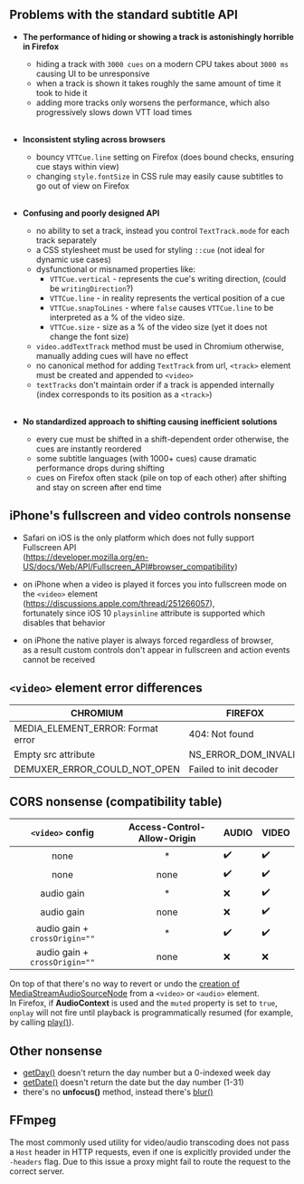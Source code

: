 ## Problems with the standard subtitle API

* **The performance of hiding or showing a track is astonishingly horrible in Firefox**
    * hiding a track with `3000 cues` on a modern CPU takes about `3000 ms` causing UI to be unresponsive
    * when a track is shown it takes roughly the same amount of time it took to hide it
    * adding more tracks only worsens the performance, which also progressively slows down VTT load times
      <br><br>

* **Inconsistent styling across browsers**
    * bouncy `VTTCue.line` setting on Firefox (does bound checks, ensuring cue stays within view)
    * changing `style.fontSize` in CSS rule may easily cause subtitles to go out of view on Firefox
      <br><br>

* **Confusing and poorly designed API**
    * no ability to set a track, instead you control `TextTrack.mode` for each track separately
    * a CSS stylesheet must be used for styling `::cue` (not ideal for dynamic use cases)
    * dysfunctional or misnamed properties like:
        * `VTTCue.vertical` - represents the cue's writing direction, (could be `writingDirection`?)
        * `VTTCue.line` - in reality represents the vertical position of a cue
        * `VTTCue.snapToLines` - where `false` causes `VTTCue.line` to be interpreted as a % of the video size.
        * `VTTCue.size` - size as a % of the video size (yet it does not change the font size)
    * `video.addTextTrack` method must be used in Chromium otherwise, manually adding cues will have no effect
    * no canonical method for adding `TextTrack` from url, `<track>` element must be created and appended to `<video>`
    * `textTracks` don't maintain order if a track is appended internally (index corresponds to its position as a `<track>`)
      <br><br>

* **No standardized approach to shifting causing inefficient solutions**
    * every cue must be shifted in a shift-dependent order otherwise, the cues are instantly reordered
    * some subtitle languages (with 1000+ cues) cause dramatic performance drops during shifting
    * cues on Firefox often stack (pile on top of each other) after shifting and stay on screen after end time

## iPhone's fullscreen and video controls nonsense
- Safari on iOS is the only platform which does not fully support Fullscreen API <br>
  (https://developer.mozilla.org/en-US/docs/Web/API/Fullscreen_API#browser_compatibility)

- on iPhone when a video is played it forces you into fullscreen mode on the `<video>` element <br>
  (https://discussions.apple.com/thread/251266057), <br>
  fortunately since iOS 10 `playsinline` attribute is supported which disables that behavior

- on iPhone the native player is always forced regardless of browser,<br>
  as a result custom controls don't appear in fullscreen and action events cannot be received


## `<video>` element error differences
| CHROMIUM                          | FIREFOX                |
|-----------------------------------|------------------------|
| MEDIA_ELEMENT_ERROR: Format error | 404: Not found         |
| Empty src attribute               | NS_ERROR_DOM_INVALID   |
| DEMUXER_ERROR_COULD_NOT_OPEN      | Failed to init decoder |


## CORS nonsense (compatibility table)
|       `<video>` config        | Access-Control-Allow-Origin | AUDIO | VIDEO |
|:-----------------------------:|:---------------------------:|-------|-------|
|             none              |              *              | ✔️    | ✔️    |
|             none              |            none             | ✔️    | ✔️    |
|          audio gain           |              *              | ❌     | ✔️    |
|          audio gain           |            none             | ❌     | ✔️    |
| audio gain + `crossOrigin=""` |              *              | ✔️    | ✔️    |
| audio gain + `crossOrigin=""` |            none             | ❌     | ❌     |

On top of that there's no way to revert or undo the
[creation of MediaStreamAudioSourceNode](https://developer.mozilla.org/en-US/docs/Web/API/AudioContext/createMediaStreamSource)
from a `<video>` or `<audio>` element.<br>
In Firefox, if **AudioContext** is used and the `muted` property is set to `true`, `onplay` will not fire until playback is
programmatically resumed (for example, by calling [play()](https://developer.mozilla.org/en-US/docs/Web/API/HTMLMediaElement/play)).


## Other nonsense
 - [getDay()](https://developer.mozilla.org/en-US/docs/Web/JavaScript/Reference/Global_Objects/Date/getDay) doesn't return the day number but a 0-indexed week day
 - [getDate()](https://developer.mozilla.org/en-US/docs/Web/JavaScript/Reference/Global_Objects/Date/getDate) doesn't return the date but the day number (1-31)
 - there's no **unfocus()** method, instead there's [blur()](https://developer.mozilla.org/en-US/docs/Web/API/HTMLElement/blur)

## FFmpeg 
The most commonly used utility for video/audio transcoding does not pass a `Host` header in HTTP requests,
even if one is explicitly provided under the `-headers` flag. 
Due to this issue a proxy might fail to route the request to the correct server.